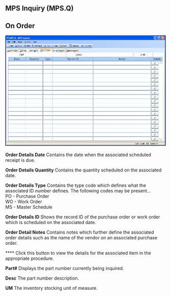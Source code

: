 ##  MPS Inquiry (MPS.Q)

<PageHeader />

##  On Order

![](./MPS-Q-4.jpg)

**Order Details Date** Contains the date when the associated scheduled receipt
is due.  
  
**Order Details Quantity** Contains the quantity scheduled on the associated
date.  
  
**Order Details Type** Contains the type code which defines what the
associated ID number defines. The following codes may be present...  
PO - Purchase Order  
WO - Work Order  
MS - Master Schedule  
  
**Order Details ID** Shows the record ID of the purchase order or work order
which is scheduled on the associated date.  
  
**Order Detail Notes** Contains notes which further define the associated
order details such as the name of the vendor on an associated purchase order.  
  
**** Click this button to view the details for the associated item in the
appropriate procedure.  
  
**Part#** Displays the part number currently being inquired.  
  
**Desc** The part number description.  
  
**UM** The inventory stocking unit of measure.  
  
  
<badge text= "Version 8.10.57" vertical="middle" />

<PageFooter />